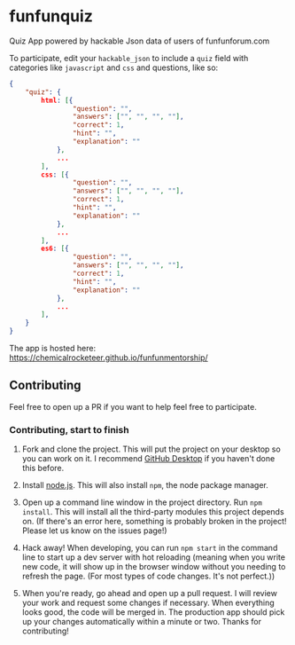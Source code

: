 # funfunquiz
Quiz App powered by hackable Json data of users of funfunforum.com

To participate, edit your `hackable_json` to include a `quiz` field with categories like `javascript` and `css` and questions, like so:

```json
{
    "quiz": {
        html: [{
                "question": "",
                "answers": ["", "", "", ""],
                "correct": 1,
                "hint": "",
                "explanation": ""
            },
            ...
        ],
        css: [{
                "question": "",
                "answers": ["", "", "", ""],
                "correct": 1,
                "hint": "",
                "explanation": ""
            },
            ...
        ],
        es6: [{
                "question": "",
                "answers": ["", "", "", ""],
                "correct": 1,
                "hint": "",
                "explanation": ""
            },
            ...
        ],
    }
}
```

The app is hosted here: https://chemicalrocketeer.github.io/funfunmentorship/

## Contributing
Feel free to open up a PR if you want to help feel free to participate.

### Contributing, start to finish

1. Fork and clone the project. This will put the project on your desktop so you can work on it. I recommend [GitHub Desktop](https://desktop.github.com/) if you haven't done this before.

2. Install [node.js](https://nodejs.org/). This will also install `npm`, the node package manager.

3. Open up a command line window in the project directory. Run `npm install`. This will install all the third-party modules this project depends on. (If there's an error here, something is probably broken in the project! Please let us know on the issues page!)

4. Hack away! When developing, you can run `npm start` in the command line to start up a dev server with hot reloading (meaning when you write new code, it will show up in the browser window without you needing to refresh the page. (For most types of code changes. It's not perfect.))

6. When you're ready, go ahead and open up a pull request. I will review your work and request some changes if necessary. When everything looks good, the code will be merged in. The production app should pick up your changes automatically within a minute or two. Thanks for contributing!